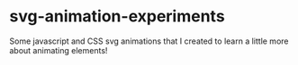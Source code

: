 # svg-animation-experiments

Some javascript and CSS svg animations that I created to learn a little more about animating elements!
